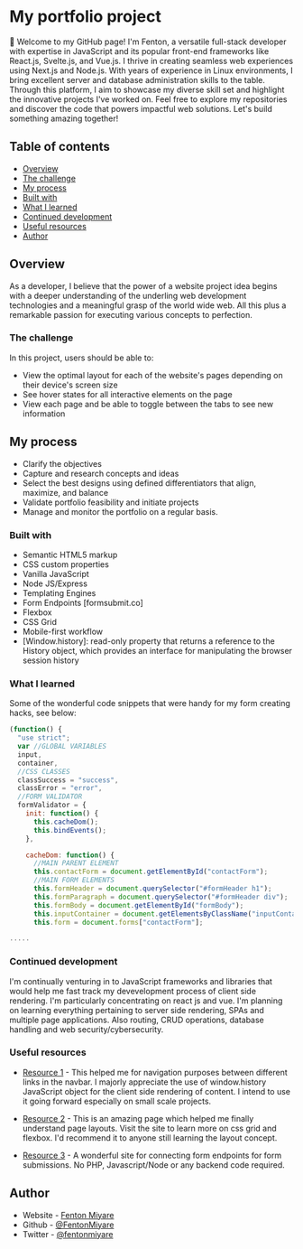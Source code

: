 # My portfolio project

👋 Welcome to my GitHub page! I'm Fenton, a versatile full-stack developer with expertise in JavaScript and its popular front-end frameworks like React.js, Svelte.js, and Vue.js. I thrive in creating seamless web experiences using Next.js and Node.js. With years of experience in Linux environments, I bring excellent server and database administration skills to the table. Through this platform, I aim to showcase my diverse skill set and highlight the innovative projects I've worked on. Feel free to explore my repositories and discover the code that powers impactful web solutions. Let's build something amazing together!

## Table of contents

- [Overview](#overview)
- [The challenge](#the-challenge)
- [My process](#my-process)
- [Built with](#built-with)
- [What I learned](#what-i-learned)
- [Continued development](#continued-development)
- [Useful resources](#useful-resources)
- [Author](#author)

## Overview

As a developer, I believe that the power of a website project idea begins with a deeper understanding of the underling web development technologies and a meaningful grasp of the world wide web. All this plus a remarkable passion for executing various concepts to perfection.

### The challenge

In this project, users should be able to:

- View the optimal layout for each of the website's pages depending on their device's screen size
- See hover states for all interactive elements on the page
- View each page and be able to toggle between the tabs to see new information

## My process

- Clarify the objectives
- Capture and research concepts and ideas
- Select the best designs using defined differentiators that align, maximize, and balance
- Validate portfolio feasibility and initiate projects
- Manage and monitor the portfolio on a regular basis.

### Built with

- Semantic HTML5 markup
- CSS custom properties
- Vanilla JavaScript
- Node JS/Express
- Templating Engines
- Form Endpoints [formsubmit.co]
- Flexbox
- CSS Grid
- Mobile-first workflow
- [Window.history]: read-only property that returns a reference to the History object, which provides an interface for manipulating the browser session history

### What I learned

Some of the wonderful code snippets that were handy for my form creating hacks, see below:

```js
(function() {
  "use strict";
  var //GLOBAL VARIABLES
  input,
  container,
  //CSS CLASSES
  classSuccess = "success",
  classError = "error",
  //FORM VALIDATOR
  formValidator = {
    init: function() {
      this.cacheDom();
      this.bindEvents();
    },

    cacheDom: function() {
      //MAIN PARENT ELEMENT
      this.contactForm = document.getElementById("contactForm");
      //MAIN FORM ELEMENTS
      this.formHeader = document.querySelector("#formHeader h1");
      this.formParagraph = document.querySelector("#formHeader div");
      this.formBody = document.getElementById("formBody");
      this.inputContainer = document.getElementsByClassName("inputContainer");
      this.form = document.forms["contactForm"];

.....
```

### Continued development

I'm continually venturing in to JavaScript frameworks and libraries that would help me fast track my devevelopment process of client side rendering. I'm particularly concentrating on react js and vue. I'm planning on learning everything pertaining to server side rendering, SPAs and multiple page applications. Also routing, CRUD operations, database handling and web security/cybersecurity.

### Useful resources

- [Resource 1](https://developer.mozilla.org/en-US/docs/Web/API/Window/history) - This helped me for navigation purposes between different links in the navbar. I majorly appreciate the use of window.history JavaScript object for the client side rendering of content. I intend to use it going forward especially on small scale projects.
- [Resource 2](https://css-tricks.com/snippets/css/a-guide-to-flexbox/) - This is an amazing page which helped me finally understand page layouts. Visit the site to learn more on css grid and flexbox. I'd recommend it to anyone still learning the layout concept.

- [Resource 3](https://formsubmit.co/) - A wonderful site for connecting form endpoints for form submissions. No PHP, Javascript/Node or any backend code required.

## Author

- Website - [Fenton Miyare](https://www.fentonmiyare.com)
- Github - [@FentonMiyare](https://github.com/FentonMiyare/FentonMiyare)
- Twitter - [@fentonmiyare](https://www.twitter.com/fentonmiyare)
